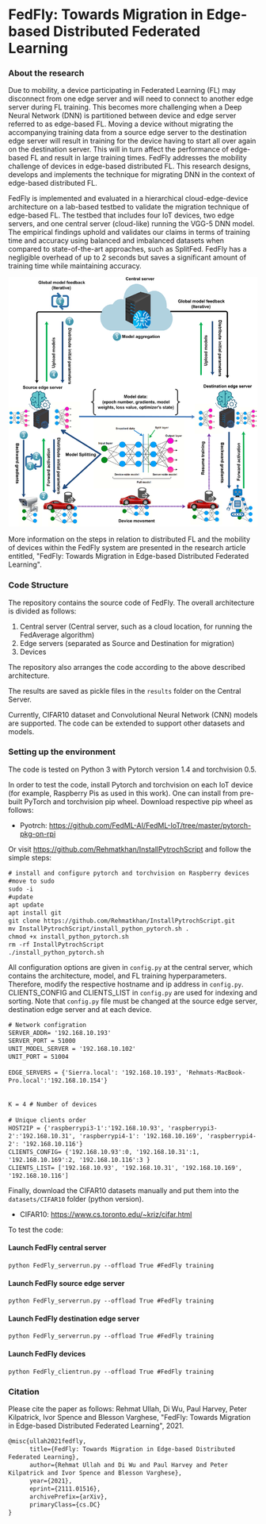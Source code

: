 

# FedFly: Towards Migration in Edge-based Distributed Federated Learning

### About the research

Due to mobility, a device participating in Federated Learning (FL) may disconnect from one edge server and will need to connect to another edge server during FL training. This becomes more challenging when a Deep Neural Network (DNN) is partitioned between device and edge server referred to as edge-based FL. Moving a device without migrating the accompanying training data from a source edge server to the destination edge server will result in training for the device having to start all over again on the destination server. This will in turn affect the performance of edge-based FL and result in large training times. FedFly addresses the  mobility challenge of devices in edge-based distributed FL. This research designs, develops and implements the technique for migrating DNN in the context of edge-based distributed FL.

FedFly is implemented and evaluated in a hierarchical cloud-edge-device architecture on a lab-based testbed to validate the migration technique of edge-based FL. The testbed that includes four IoT devices, two edge servers, and one central server (cloud-like) running the VGG-5 DNN model. The empirical findings uphold and validates our claims in terms of training time and accuracy using balanced and imbalanced datasets when compared to state-of-the-art approaches, such as SplitFed. FedFly has a negligible overhead of up to 2 seconds but saves a significant amount of training time while maintaining accuracy.

<p align="center">
  <img src="FedFly System.png" alt="FedFly System width="200"/>
</p>

More information on the steps in relation to distributed FL and the mobility of devices within the FedFly system are presented in the research article entitled, "FedFly: Towards Migration in Edge-based Distributed Federated Learning".
                                                             
### Code Structure

The repository contains the source code of FedFly. The overall architecture is divided as follows: 

1) Central server (Central server, such as a cloud location, for running the FedAverage algorithm)
2) Edge servers (separated as Source and Destination for migration)
3) Devices

The repository also arranges the code according to the above described architecture.

The results are saved as pickle files in the `results` folder on the Central Server. 


Currently, CIFAR10 dataset and Convolutional Neural Network (CNN) models are supported. The code can be extended to support other datasets and models.

### Setting up the environment

The code is tested on Python 3 with Pytorch version 1.4 and torchvision 0.5. 

In order to test the code, install Pytorch and torchvision on each IoT device (for example, Raspberry Pis as used in this work). One can install from pre-built PyTorch and torchvision pip wheel. Download respective pip wheel as follows:
- Pyotrch: https://github.com/FedML-AI/FedML-IoT/tree/master/pytorch-pkg-on-rpi

Or visit https://github.com/Rehmatkhan/InstallPytrochScript and follow the simple steps:
```
# install and configure pytorch and torchvision on Raspberry devices
#move to sudo
sudo -i
#update
apt update
apt install git
git clone https://github.com/Rehmatkhan/InstallPytrochScript.git
mv InstallPytrochScript/install_python_pytorch.sh .
chmod +x install_python_pytorch.sh
rm -rf InstallPytrochScript
./install_python_pytorch.sh
```

All configuration options are given in `config.py` at the central server, which contains the architecture, model, and FL training hyperparameters.
Therefore, modify the respective hostname and ip address in `config.py`. CLIENTS_CONFIG and CLIENTS_LIST in `config.py` are used for indexing and sorting.
Note that `config.py` file must be changed at the source edge server, destination edge server and at each device.  



```
# Network configration
SERVER_ADDR= '192.168.10.193'
SERVER_PORT = 51000
UNIT_MODEL_SERVER = '192.168.10.102'
UNIT_PORT = 51004

EDGE_SERVERS = {'Sierra.local': '192.168.10.193', 'Rehmats-MacBook-Pro.local':'192.168.10.154'}


K = 4 # Number of devices

# Unique clients order
HOST2IP = {'raspberrypi3-1':'192.168.10.93', 'raspberrypi3-2':'192.168.10.31', 'raspberrypi4-1': '192.168.10.169', 'raspberrypi4-2': '192.168.10.116'}
CLIENTS_CONFIG= {'192.168.10.93':0, '192.168.10.31':1, '192.168.10.169':2, '192.168.10.116':3 }
CLIENTS_LIST= ['192.168.10.93', '192.168.10.31', '192.168.10.169', '192.168.10.116'] 

```
Finally, download the CIFAR10 datasets manually and put them into the `datasets/CIFAR10` folder (python version). 
- CIFAR10: https://www.cs.toronto.edu/~kriz/cifar.html


To test the code:

#### Launch FedFly central server

```
python FedFly_serverrun.py --offload True #FedFly training
```
#### Launch FedFly source edge server

```
python FedFly_serverrun.py --offload True #FedFly training
```
#### Launch FedFly destination edge server
```
python FedFly_serverrun.py --offload True #FedFly training
```
#### Launch FedFly devices
```
python FedFly_clientrun.py --offload True #FedFly training
```

### Citation

Please cite the paper as follows: 
Rehmat Ullah, Di Wu, Paul Harvey, Peter Kilpatrick, Ivor Spence and Blesson Varghese, "FedFly: Towards Migration in Edge-based Distributed Federated Learning", 2021.

```
@misc{ullah2021fedfly,
      title={FedFly: Towards Migration in Edge-based Distributed Federated Learning}, 
      author={Rehmat Ullah and Di Wu and Paul Harvey and Peter Kilpatrick and Ivor Spence and Blesson Varghese},
      year={2021},
      eprint={2111.01516},
      archivePrefix={arXiv},
      primaryClass={cs.DC}
}
```
